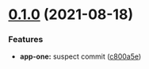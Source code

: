 # [0.1.0](https://github.com/Plysepter/nx-with-sentry-demo/compare/v0.0.1...v0.1.0) (2021-08-18)


### Features

* **app-one:** suspect commit ([c800a5e](https://github.com/Plysepter/nx-with-sentry-demo/commit/c800a5e3b26e9b5a8f9eb9f4ca21a03b507f1d14))
